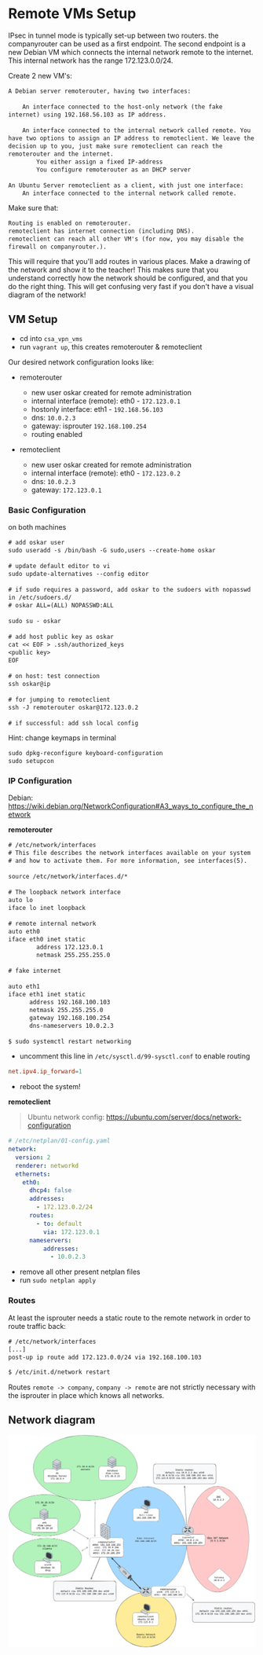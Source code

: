# Remote VMs Setup

IPsec in tunnel mode is typically set-up between two routers. the companyrouter can be used as a first endpoint. The second endpoint is a new Debian VM which connects the internal network remote to the internet. This internal network has the range 172.123.0.0/24.

Create 2 new VM's:

    A Debian server remoterouter, having two interfaces:

        An interface connected to the host-only network (the fake internet) using 192.168.56.103 as IP address.

        An interface connected to the internal network called remote. You have two options to assign an IP address to remoteclient. We leave the decision up to you, just make sure remoteclient can reach the remoterouter and the internet.
            You either assign a fixed IP-address
            You configure remoterouter as an DHCP server

    An Ubuntu Server remoteclient as a client, with just one interface:
        An interface connected to the internal network called remote.

Make sure that:

    Routing is enabled on remoterouter.
    remoteclient has internet connection (including DNS).
    remoteclient can reach all other VM's (for now, you may disable the firewall on companyrouter.).

This will require that you'll add routes in various places. Make a drawing of the network and show it to the teacher! This makes sure that you understand correctly how the network should be configured, and that you do the right thing. This will get confusing very fast if you don't have a visual diagram of the network!

## VM Setup

- cd into `csa_vpn_vms`
- run `vagrant up`, this creates remoterouter & remoteclient

Our desired network configuration looks like:

- remoterouter
  - new user oskar created for remote administration
  - internal interface (remote): eth0 - `172.123.0.1`
  - hostonly interface: eth1 - `192.168.56.103`
  - dns: `10.0.2.3`
  - gateway: isprouter `192.168.100.254`
  - routing enabled

- remoteclient
  - new user oskar created for remote administration
  - internal interface (remote): eth0 - `172.123.0.2`
  - dns: `10.0.2.3`
  - gateway: `172.123.0.1`

### Basic Configuration

on both machines

```shell
# add oskar user
sudo useradd -s /bin/bash -G sudo,users --create-home oskar

# update default editor to vi
sudo update-alternatives --config editor

# if sudo requires a password, add oskar to the sudoers with nopasswd in /etc/sudoers.d/
# oskar ALL=(ALL) NOPASSWD:ALL

sudo su - oskar

# add host public key as oskar
cat << EOF > .ssh/authorized_keys
<public key>
EOF

# on host: test connection
ssh oskar@ip

# for jumping to remoteclient
ssh -J remoterouter oskar@172.123.0.2

# if successful: add ssh local config
```

Hint: change keymaps in terminal
```
sudo dpkg-reconfigure keyboard-configuration
sudo setupcon
```

### IP Configuration

Debian: https://wiki.debian.org/NetworkConfiguration#A3_ways_to_configure_the_network

**remoterouter**

```shell
# /etc/network/interfaces
# This file describes the network interfaces available on your system
# and how to activate them. For more information, see interfaces(5).

source /etc/network/interfaces.d/*

# The loopback network interface
auto lo
iface lo inet loopback

# remote internal network
auto eth0
iface eth0 inet static
        address 172.123.0.1
        netmask 255.255.255.0

# fake internet

auto eth1
iface eth1 inet static
      address 192.168.100.103
      netmask 255.255.255.0
      gateway 192.168.100.254
      dns-nameservers 10.0.2.3

$ sudo systemctl restart networking
```


- uncomment this line in `/etc/sysctl.d/99-sysctl.conf` to enable routing
```conf
net.ipv4.ip_forward=1
```
- reboot the system!

**remoteclient**


> Ubuntu network config: https://ubuntu.com/server/docs/network-configuration

```yml
# /etc/netplan/01-config.yaml
network:
  version: 2
  renderer: networkd
  ethernets:
    eth0:
      dhcp4: false
      addresses:
        - 172.123.0.2/24
      routes:
        - to: default
          via: 172.123.0.1
      nameservers:
          addresses:
            - 10.0.2.3
```
- remove all other present netplan files
- run `sudo netplan apply`

### Routes

At least the isprouter needs a static route to the remote network in order to route traffic back:

```shell
# /etc/network/interfaces
[...]
post-up ip route add 172.123.0.0/24 via 192.168.100.103
```
```sh
$ /etc/init.d/network restart
```

Routes `remote -> company`, `company -> remote` are not strictly necessary with the isprouter in place which knows all networks.

## Network diagram

![Diagram including remote network](../img/csa_diagram_v3.png)